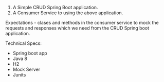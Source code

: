 1. A Simple CRUD Spring Boot application.
2. A Consumer Service to using the above application.

Expectations - clases and methods in the consumer service to mock the requests and responses which we need from the CRUD Spring boot application.

Technical Specs:
- Spring boot app
- Java 8
- H2
- Mock Server
- Junits
